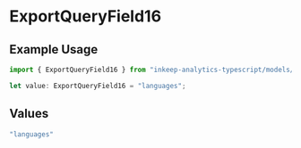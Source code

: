 # ExportQueryField16

## Example Usage

```typescript
import { ExportQueryField16 } from "inkeep-analytics-typescript/models/operations";

let value: ExportQueryField16 = "languages";
```

## Values

```typescript
"languages"
```
